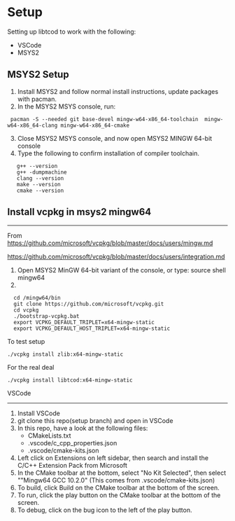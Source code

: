 # Setup

Setting up libtcod to work with the following:

- VSCode
- MSYS2

## MSYS2 Setup

1. Install MSYS2 and follow normal install instructions, update packages with pacman.
2. In the MSYS2 MSYS console, run:

```
 pacman -S --needed git base-devel mingw-w64-x86_64-toolchain  mingw-w64-x86_64-clang mingw-w64-x86_64-cmake
```

3.  Close MSYS2 MSYS console, and now open MSYS2 MINGW 64-bit console
4. Type the following to confirm installation of compiler toolchain.

```
   g++ --version
   g++ -dumpmachine
   clang --version
   make --version
   cmake --version
```

## Install vcpkg in msys2 mingw64

---

From
https://github.com/microsoft/vcpkg/blob/master/docs/users/mingw.md

https://github.com/microsoft/vcpkg/blob/master/docs/users/integration.md

1. Open MSYS2 MinGW 64-bit variant of the console, or type: source shell mingw64
2.

```
  cd /mingw64/bin
  git clone https://github.com/microsoft/vcpkg.git
  cd vcpkg
  ./bootstrap-vcpkg.bat
  export VCPKG_DEFAULT_TRIPLET=x64-mingw-static
  export VCPKG_DEFAULT_HOST_TRIPLET=x64-mingw-static
```

To test setup

```
./vcpkg install zlib:x64-mingw-static
```

For the real deal

```
./vcpkg install libtcod:x64-mingw-static
```

VSCode

---

1.  Install VSCode
2.  git clone this repo(setup branch) and open in VSCode
3.  In this repo, have a look at the following files:
    - CMakeLists.txt
    - .vscode/c_cpp_properties.json
    - .vscode/cmake-kits.json
4.  Left click on Extensions on left sidebar, then search and install the C/C++ Extension Pack from Microsoft
5.  In the CMake toolbar at the bottom, select "No Kit Selected", then select ""Mingw64 GCC 10.2.0" (This comes from .vscode/cmake-kits.json)
6.  To build, click Build on the CMake toolbar at the bottom of the screen.
7.  To run, click the play button on the CMake toolbar at the bottom of the screen.
8.  To debug, click on the bug icon to the left of the play button.
